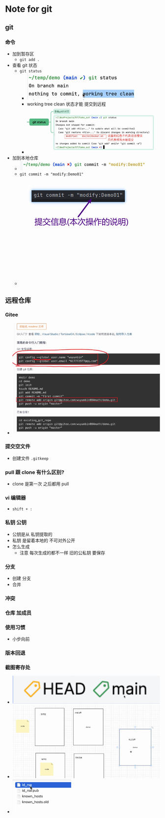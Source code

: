 # Note for git
## git 
### 命令
- 加到暂存区
  - `git add .`
- 查看 git 状态
  - `git status`
    - ![img_1.png](img_1.png)
    - working tree clean 状态才能 提交到远程
    - ![img_3.png](img_3.png)
- 加到本地仓库
  - ![img.png](img.png)
  - `git commit -m "modify:Demo01"`
  - ![img_2.png](img_2.png)
## 远程仓库
### Gitee
- ![img_4.png](img_4.png)

### 提交空文件
- 创建文件 `.gitkeep`
### pull 跟 clone 有什么区别?
- clone 是第一次 之后都用 pull


### vi 编辑器
- `shift + :`

### 私钥 公钥
- 公钥是从 私钥提取的
- 私钥 是留着本地的 不可对外公开
- 怎么生成
  - 注意 每次生成的都不一样 旧的公私钥 要保存

### 分支
- 创建 分支
- 合并 

### 冲突

### 仓库 加成员


### 使用习惯
- 小步向前

### 版本回退

### 截图寄存处
- ![img_5.png](img_5.png)
- ![img_6.png](img_6.png)
- ![img_7.png](img_7.png)